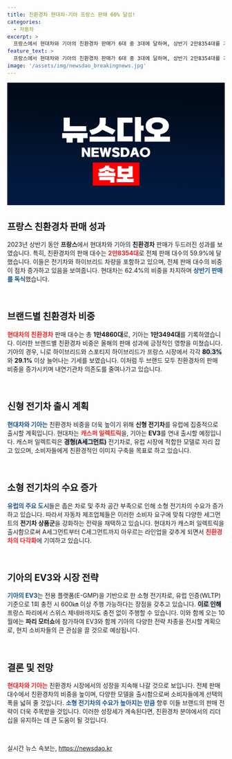 ```yaml
---
title: 친환경차 현대차·기아 프랑스 판매 60% 달성!
categories:
  - 자동차
excerpt: >
  프랑스에서 현대차와 기아의 친환경차 판매가 6대 중 3대에 달하며, 상반기 2만8354대를 기록! 오는 10월 파리 모터쇼에서 기아의 EV3가 공개될 예정. 친환경차 시장의 변화가 어떻게 펼쳐질지 주목하세요!
feature_text: >
  프랑스에서 현대차와 기아의 친환경차 판매가 6대 중 3대에 달하며, 상반기 2만8354대를 기록! 오는 10월 파리 모터쇼에서 기아의 EV3가 공개될 예정. 친환경차 시장의 변화가 어떻게 펼쳐질지 주목하세요!
image: '/assets/img/newsdao_breakingnews.jpg'
---
```


<p><img src="/assets/img/newsdao_breakingnews.jpg" alt="flaretime 속보" /></p>

<h2 data-ke-size="size26">프랑스 친환경차 판매 성과</h2>

<p data-ke-size="size16">2023년 상반기 동안 <b>프랑스</b>에서 현대차와 기아의 <b>친환경차</b> 판매가 두드러진 성과를 보였습니다. 특히, 친환경차의 판매 대수는 <b><span style="color: #ee2323;">2만8354대</span></b>로 전체 판매 대수의 59.9%에 달했습니다. 이들은 전기차와 하이브리드 차량을 포함하고 있으며, 전체 판매 대수의 비중이 점차 증가하고 있음을 보여줍니다. 현대차는 62.4%의 비중을 차지하며 <b><span style="color: #1a5490;">상반기 판매를 독식</span></b>했습니다.</p>

<p data-ke-size="size16">&nbsp;</p>

<h2 data-ke-size="size26">브랜드별 친환경차 비중</h2>

<p data-ke-size="size16"><b><span style="color: #ee2323;">현대차의 친환경차</span></b> 판매 대수는 총 <b>1만4860대</b>로, 기아는 <b>1만3494대</b>를 기록하였습니다. 이러한 브랜드별 친환경차 비중은 올해의 판매 성과에 긍정적인 영향을 미쳤습니다. 기아의 경우, 니로 하이브리드와 스포티지 하이브리드가 프랑스 시장에서 각각 <b><span style="background-color: #21538527;">80.3%</b>와 <b>29.1%</b></span> 이상 늘어나는 기세를 보였습니다. 이처럼 두 브랜드 모두 친환경차의 판매 비중을 증가시키며 내연기관차 의존도를 줄여나가고 있습니다.</p>

<p data-ke-size="size16">&nbsp;</p>

<h2 data-ke-size="size26">신형 전기차 출시 계획</h2>

<p data-ke-size="size16"><b><span style="color: #1a5490;">현대차와 기아는</span></b> 친환경차 비중을 더욱 높이기 위해 <b>신형 전기차</b>를 유럽에 집중적으로 출시할 계획입니다. 현대차는 <b><span style="color: #ee2323;">캐스퍼 일렉트릭</span></b>을, 기아는 <b>EV3</b>를 연내 출시할 예정입니다. 캐스퍼 일렉트릭은 <b><span style="background-color: #21538527;">경형(A세그먼트)</b></span> 전기차로, 유럽 시장에 적합한 모델로 자리 잡고 있으며, 소비자들에게 친환경적인 이미지 구축을 목표로 하고 있습니다.</p>

<p data-ke-size="size16">&nbsp;</p>

<h2 data-ke-size="size26">소형 전기차의 수요 증가</h2>

<p data-ke-size="size16"><b><span style="color: #1a5490;">유럽의 주요 도시</span></b>들은 좁은 차로 및 주차 공간 부족으로 인해 소형 전기차의 수요가 증가하고 있습니다. 따라서 자동차 제조업체들은 이러한 소비자 요구에 맞춰 다양한 세그먼트의 <b>전기차 상품군</b>을 강화하는 전략을 채택하고 있습니다. 현대차가 캐스퍼 일렉트릭을 출시함으로써 A세그먼트부터 C세그먼트까지 아우르는 라인업을 갖추게 되면서 <b><span style="color: #ee2323;">친환경차의 다각화</span></b>에 기여하고 있습니다.</p>

<p data-ke-size="size16">&nbsp;</p>

<h2 data-ke-size="size26">기아의 EV3와 시장 전략</h2>

<p data-ke-size="size16"><b><span style="color: #1a5490;">기아의 EV3</span></b>는 전용 플랫폼(E-GMP)을 기반으로 한 소형 전기차로, 유럽 인증(WLTP) 기준으로 1회 충전 시 600㎞ 이상 주행 가능하다는 장점을 갖추고 있습니다. <b><span style="background-color: #21538527;">이로 인해</b></span> 프랑스 파리에서 스위스 제네바까지도 충전 없이 주행할 수 있습니다. 이와 함께 오는 10월에는 <b>파리 모터쇼</b>에 참가하여 EV3와 함께 기아의 다양한 전략 차종을 전시할 계획으로, 현지 소비자들의 큰 관심을 끌 것으로 예상됩니다.</p>

<p data-ke-size="size16">&nbsp;</p>

<h2 data-ke-size="size26">결론 및 전망</h2>

<p data-ke-size="size16"><b><span style="color: #ee2323;">현대차와 기아는</span></b> 친환경차 시장에서의 성장을 지속해 나갈 것으로 보입니다. 전체 판매 대수에서 친환경차의 비중을 높이며, 다양한 모델을 출시함으로써 소비자들에게 선택의 폭을 넓혀 줄 것입니다. <b><span style="color: #1a5490;">소형 전기차의 수요가 높아지는 만큼</span></b> 향후 이들 브랜드의 판매 전략이 더욱 주목받을 것입니다. 이러한 성장세가 계속된다면, 친환경차 분야에서의 리더십을 유지하는 데 큰 도움이 될 것입니다.</p>

<p data-ke-size="size16">&nbsp;</p>
실시간 뉴스 속보는, <a href="https://newsdao.kr" rel="dofollow">https://newsdao.kr</a>


